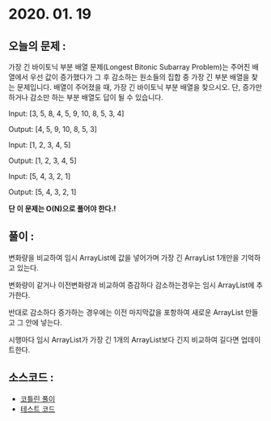 # 2020. 01. 19

## 오늘의 문제 : 
가장 긴 바이토닉 부분 배열 문제(Longest Bitonic Subarray Problem)는 주어진 배열에서 우선 값이 증가했다가
그 후 감소하는 원소들의 집합 중 가장 긴 부분 배열을 찾는 문제입니다.
배열이 주어졌을 때, 가장 긴 바이토닉 부분 배열을 찾으시오.
단, 증가만 하거나 감소만 하는 부분 배열도 답이 될 수 있습니다.

Input: [3, 5, 8, 4, 5, 9, 10, 8, 5, 3, 4]

Output: [4, 5, 9, 10, 8, 5, 3]

Input: [1, 2, 3, 4, 5]

Output: [1, 2, 3, 4, 5]

Input: [5, 4, 3, 2, 1]

Output: [5, 4, 3, 2, 1]

**단 이 문제는 O(N)으로 풀어야 한다.!**

## 풀이 : 

변화량을 비교하여 임시 ArrayList에 값을 넣어가며 가장 긴 ArrayList 1개만을 기억하고 있는다.

변화량이 같거나 이전변화량과 비교하여 증감하다 감소하는경우는 임시 ArrayList에 추가한다.

반대로 감소하다 증가하는 경우에는 이전 마지막값을 포항하여 새로운 ArrayList 만들고 그 안에 넣는다.

시행마다 임시 ArrayList가 가장 긴 1개의 ArrayList보다 긴지 비교하여 길다면 업데이트한다.

## 소스코드 : 

- [코틀린 풀이](../../src/main/java/dev/haenara/mailprogramming/solution/y2020/m01/d19/Solution200119.kt)
- [테스트 코드](../../src/test/java/dev/haenara/mailprogramming/solution/y2020/m01/d19/Solution200119Test.kt)